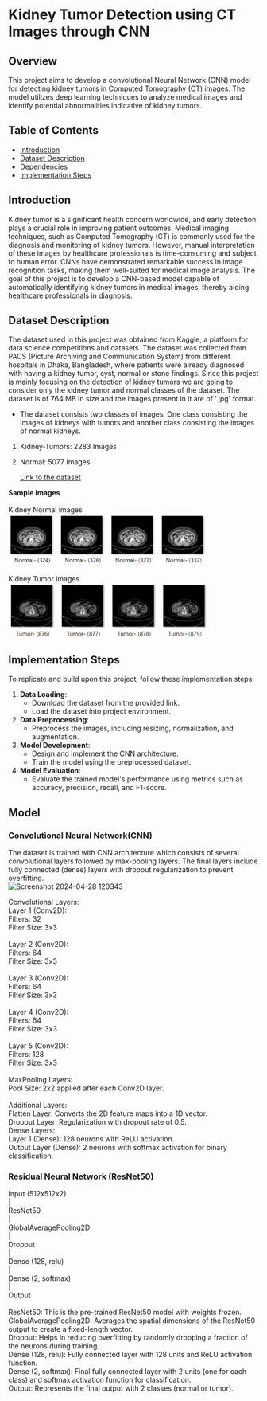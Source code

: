 ﻿# Kidney Tumor Detection using CT Images through CNN

## Overview
This project aims to develop a convolutional Neural Network (CNN) model for detecting kidney tumors in Computed Tomography (CT) images. The model utilizes deep learning techniques to analyze medical images and identify potential abnormalities indicative of kidney tumors.

## Table of Contents
+ [Introduction](https://github.com/KLE-tech-students/Kidney-Tumor-Detection-using-CT-Images-through-CNN?tab=readme-ov-file#introduction)
+ [Dataset Description](https://github.com/KLE-tech-students/Kidney-Tumor-Detection-using-CT-Images-through-CNN?tab=readme-ov-file#dependencies)
+ [Dependencies](https://github.com/KLE-tech-students/Kidney-Tumor-Detection-using-CT-Images-through-CNN?tab=readme-ov-file#dependencies)
+ [Implementation Steps](https://github.com/KLE-tech-students/Kidney-Tumor-Detection-using-CT-Images-through-CNN?tab=readme-ov-file#implementation-steps)




## Introduction
Kidney tumor is a significant health concern worldwide, and early detection plays a crucial role in improving patient outcomes. Medical imaging techniques, such as Computed Tomography (CT) is commonly used for the diagnosis and monitoring of kidney tumors. However, manual interpretation of these images by healthcare professionals is time-consuming and subject to human error. CNNs have demonstrated remarkable success in image recognition tasks, making them well-suited for medical image analysis. The goal of this project is to develop a CNN-based model capable of automatically identifying kidney tumors in medical images, thereby aiding healthcare professionals in diagnosis.

## Dataset Description
The dataset used in this project was obtained from Kaggle, a platform for data science competitions and datasets.
The dataset was collected from PACS (Picture Archiving and Communication System) from different hospitals in Dhaka, Bangladesh, where patients were already diagnosed with having a kidney tumor, cyst, normal or stone findings. Since this project is mainly focusing on the detection of kidney tumors we are going to consider only the kidney tumor and normal classes of the dataset. The dataset is of 764 MB in size and the images present in it are of '.jpg' format.
- The dataset consists two classes of images. One class consisting the images of kidneys with tumors and another class consisting the images of normal kidneys.
1. Kidney-Tumors: 2283 Images

2. Normal: 5077 Images

   [Link to the dataset](https://www.kaggle.com/datasets/nazmul0087/ct-kidney-dataset-normal-cyst-tumor-and-stone)

**Sample images**
</br></br>
Kidney Normal images
</br><img src="/Images/Picture1.png" alt="Logo" width="400"/>
</br></br>
Kidney Tumor images
</br><img src="/Images/Picture2.png" alt="Logo" width="400"/>

## Implementation Steps
To replicate and build upon this project, follow these implementation steps:
1. **Data Loading**:
   - Download the dataset from the provided link.
   - Load the dataset into project environment.
2. **Data Preprocessing**:
   - Preprocess the images, including resizing, normalization, and augmentation.
3. **Model Development**:
   - Design and implement the CNN architecture.
   - Train the model using the preprocessed dataset.
4. **Model Evaluation**:
   - Evaluate the trained model's performance using metrics such as accuracy, precision, recall, and F1-score.

## Model
### Convolutional Neural Network(CNN)
The dataset is trained with CNN architecture which consists of several convolutional layers followed by max-pooling layers. The final layers include fully connected (dense) layers with dropout regularization to prevent overfitting. \
![Screenshot 2024-04-28 120343](https://github.com/KLE-tech-students/Kidney-Tumor-Detection-using-CT-Images-through-CNN/assets/105357853/661f5edf-9de7-4a39-aeb1-ff817698dedd)

Convolutional Layers: \
Layer 1 (Conv2D): \
Filters: 32 \
Filter Size: 3x3 \
<br>
Layer 2 (Conv2D): \
Filters: 64 \
Filter Size: 3x3 \
<br>
Layer 3 (Conv2D): \
Filters: 64 \
Filter Size: 3x3 \
<br>
Layer 4 (Conv2D): \
Filters: 64 \
Filter Size: 3x3 \
<br>
Layer 5 (Conv2D): \
Filters: 128 \
Filter Size: 3x3 \
<br>
MaxPooling Layers: \
Pool Size: 2x2 applied after each Conv2D layer. \
<br>
Additional Layers: \
Flatten Layer: Converts the 2D feature maps into a 1D vector. \
Dropout Layer: Regularization with dropout rate of 0.5. \
Dense Layers: \
Layer 1 (Dense): 128 neurons with ReLU activation. \
Output Layer (Dense): 2 neurons with softmax activation for binary classification. 


###  Residual Neural Network (ResNet50)
Input (512x512x2)  \
       |  \
    ResNet50 \
       |  \
 GlobalAveragePooling2D  \
       |  \
      Dropout    
       | \
      Dense (128, relu)  \
       | \
      Dense (2, softmax)  
       |   
    Output   \
    <br>
ResNet50: This is the pre-trained ResNet50 model with weights frozen. \
GlobalAveragePooling2D: Averages the spatial dimensions of the ResNet50 output to create a fixed-length vector. \
Dropout: Helps in reducing overfitting by randomly dropping a fraction of the neurons during training. \
Dense (128, relu): Fully connected layer with 128 units and ReLU activation function. \
Dense (2, softmax): Final fully connected layer with 2 units (one for each class) and softmax activation function for classification. \
Output: Represents the final output with 2 classes (normal or tumor).






